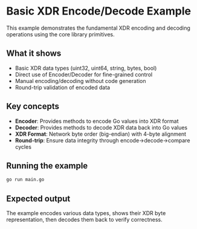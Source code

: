 # Basic XDR Encode/Decode Example

This example demonstrates the fundamental XDR encoding and decoding operations using the core library primitives.

## What it shows

- Basic XDR data types (uint32, uint64, string, bytes, bool)
- Direct use of Encoder/Decoder for fine-grained control
- Manual encoding/decoding without code generation
- Round-trip validation of encoded data

## Key concepts

- **Encoder**: Provides methods to encode Go values into XDR format
- **Decoder**: Provides methods to decode XDR data back into Go values
- **XDR Format**: Network byte order (big-endian) with 4-byte alignment
- **Round-trip**: Ensure data integrity through encode→decode→compare cycles

## Running the example

```bash
go run main.go
```

## Expected output

The example encodes various data types, shows their XDR byte representation, then decodes them back to verify correctness.